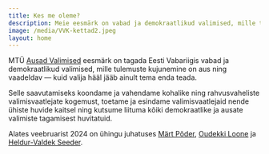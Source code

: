 ```yaml
---
title: Kes me oleme?
description: Meie eesmärk on vabad ja demokraatlikud valimised, mille tulemuste kujunemine on aus ning vaadeldav — kuid valija hääl jääb ainult tema enda teada. Töötame selle nimel, et valimised oleks ausad ja pettused välistatud.
image: /media/VVK-kettad2.jpeg
layout: home
---
```


MTÜ [Ausad Valimised](https://ariregister.rik.ee/est/company/80339095/) eesmärk on tagada Eesti Vabariigis vabad ja demokraatlikud valimised, mille tulemuste kujunemine on aus ning vaadeldav — kuid valija hääl jääb ainult tema enda teada.

Selle saavutamiseks koondame ja vahendame kohalike ning rahvusvaheliste valimisvaatlejate kogemust, toetame ja esindame valimisvaatlejaid nende ühiste huvide kaitsel ning kutsume liituma kõiki demokraatlike ja ausate valimiste tagamisest huvitatuid.

Alates veebruarist 2024 on ühingu juhatuses [Märt Põder](https://gafgaf.infoaed.ee/), [Oudekki Loone](https://et.wikipedia.org/wiki/Oudekki_Loone) ja [Heldur-Valdek Seeder](https://valdekseeder.blogspot.com/).
